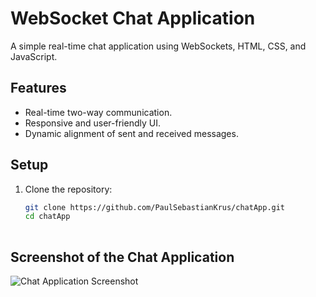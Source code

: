 # WebSocket Chat Application

A simple real-time chat application using WebSockets, HTML, CSS, and JavaScript.

## Features
- Real-time two-way communication.
- Responsive and user-friendly UI.
- Dynamic alignment of sent and received messages.

## Setup
1. Clone the repository:
   ```bash
   git clone https://github.com/PaulSebastianKrus/chatApp.git
   cd chatApp
  
## Screenshot of the Chat Application
![Chat Application Screenshot](images/chat_screenshot.png)
